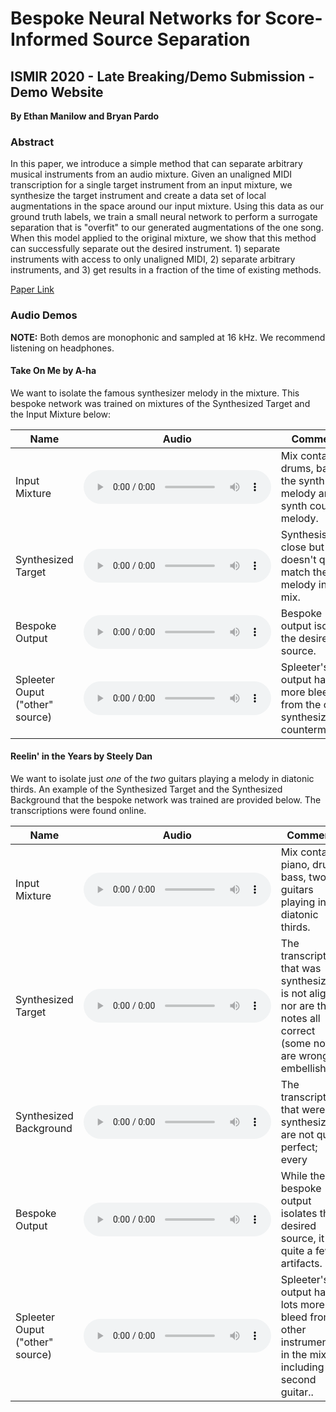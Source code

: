 # Bespoke Neural Networks for Score-Informed Source Separation

## ISMIR 2020 - Late Breaking/Demo Submission - Demo Website

**By Ethan Manilow and Bryan Pardo**

### Abstract

In this paper, we introduce a simple method that can separate arbitrary musical instruments from an audio mixture. Given an unaligned MIDI transcription for a single target instrument from an input mixture, we synthesize the target instrument and create a data set of local augmentations in the space around our input mixture. Using this data as our ground truth labels, we train a small neural network to perform a surrogate separation that is "overfit" to our generated augmentations of the one song. When this model applied to the original mixture, we show that this method can successfully separate out the desired instrument.  1) separate instruments with access to only unaligned MIDI, 2) separate arbitrary instruments, and 3) get results in a fraction of the time of existing methods.

[Paper Link]()


### Audio Demos

**NOTE:** Both demos are monophonic and sampled at 16 kHz. We recommend listening on headphones.

#### Take On Me by A-ha


We want to isolate the famous synthesizer melody in the mixture. This bespoke network was trained on mixtures of the Synthesized Target and the Input Mixture below:


| Name                            | Audio                                                                                    | Comments                                                                   |
|---------------------------------|------------------------------------------------------------------------------------------|----------------------------------------------------------------------------|
| Input Mixture                   | <audio controls>   <source src="audio/take_on_me/mix.wav" type="audio/wav">   </audio>   | Mix contains drums, bass, the synth melody and a synth counter melody.     |
| Synthesized Target              | <audio controls>   <source src="audio/take_on_me/synth.wav" type="audio/wav">   </audio> | Synthesis is close but doesn't quite match the true melody in the mix.     |
| Bespoke Output                  | <audio controls>   <source src="audio/take_on_me/est.wav" type="audio/wav">   </audio>   | Bespoke output isolates the desired source.                                |
| Spleeter Ouput ("other" source) | <audio controls>   <source src="audio/take_on_me/other.wav" type="audio/wav">   </audio> | Spleeter's output has more bleed from the other synthesizer countermelody. |


#### Reelin' in the Years by Steely Dan

We want to isolate just _one_ of the _two_ guitars playing a melody in diatonic thirds. An example of the Synthesized Target and the Synthesized Background that the bespoke network was trained are provided below. The transcriptions were found online.


| Name                            | Audio                                                                                | Comments                                                                                                   |
|---------------------------------|--------------------------------------------------------------------------------------|------------------------------------------------------------------------------------------------------------|
| Input Mixture                   | <audio controls>   <source src="audio/reelin/mix.wav" type="audio/wav">   </audio>   | Mix contains piano, drums, bass, two guitars playing in diatonic thirds.                                   |
| Synthesized Target              | <audio controls>   <source src="audio/reelin/synth.wav" type="audio/wav">   </audio> | The transcription that was synthesized is not aligned nor are the notes all correct (some notes are wrongly embellished).       |
| Synthesized Background              | <audio controls>   <source src="audio/reelin/synth.wav" type="audio/wav">   </audio> | The transcriptions that were synthesized are not quite perfect; every                                         |
| Bespoke Output                  | <audio controls>   <source src="audio/reelin/est.wav" type="audio/wav">   </audio>   | While the bespoke output isolates the desired source, it quite a few artifacts.                                 |
| Spleeter Ouput ("other" source) | <audio controls>   <source src="audio/reelin/other.wav" type="audio/wav">   </audio> | Spleeter's output has lots more bleed from all other instruments in the mix, including the second guitar.. |



